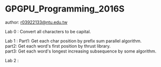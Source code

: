 # GPGPU_Programming_2016S
author: r03922133@ntu.edu.tw

Lab 0 : Convert all characters to be capital.

Lab 1 : Part1: Get each char position by prefix sum parallel algorithm.  
        part2: Get each word's first position by thrust library.   
        part3: Get each word's longest increasing subsequence by some algorithm.  

Lab 2 : 
